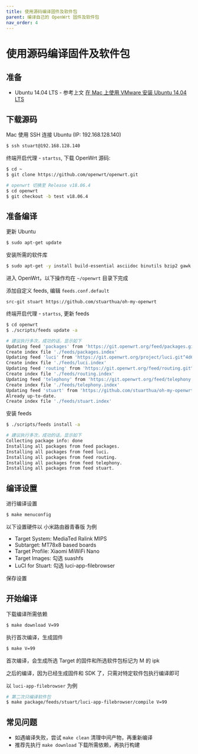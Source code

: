 ```yaml
---
title: 使用源码编译固件及软件包
parent: 编译自己的 OpenWrt 固件及软件包
nav_order: 4
---
```


# 使用源码编译固件及软件包

## 准备

* Ubuntu 14.04 LTS - 参考上文 [在 Mac 上使用 VMware 安装 Ubuntu 14.04 LTS](https://stuarthua.github.io/oh-my-openwrt/mac-vmware-install-ubuntu.html)

## 下载源码

Mac 使用 SSH 连接 Ubuntu (IP: 192.168.128.140)

```bash
$ ssh stuart@192.168.128.140
```

终端开启代理 - `startss`, 下载 OpenWrt 源码:

```bash
$ cd ~
$ git clone https://github.com/openwrt/openwrt.git

# openwrt 切换至 Release v18.06.4
$ cd openwrt
$ git checkout -b test v18.06.4
```

## 准备编译

更新 Ubuntu

```bash
$ sudo apt-get update
```

安装所需的软件库

```bash
$ sudo apt-get -y install build-essential asciidoc binutils bzip2 gawk gettext git libncurses5-dev libz-dev patch unzip zlib1g-dev lib32gcc1 libc6-dev-i386 subversion flex uglifyjs git-core gcc-multilib p7zip p7zip-full msmtp libssl-dev texinfo libglib2.0-dev xmlto qemu-utils upx libelf-dev autoconf automake libtool autopoint
```

进入 OpenWrt，以下操作均在 `~/openwrt` 目录下完成

添加自定义 feeds, 编辑 `feeds.conf.default`

```
src-git stuart https://github.com/stuarthua/oh-my-openwrt
```

终端开启代理 - `startss`, 更新 feeds

```bash
$ cd openwrt
$ ./scripts/feeds update -a

# 建议执行多次，成功的话，显示如下
Updating feed 'packages' from 'https://git.openwrt.org/feed/packages.git^5779614d267732fc382c1684202543fdbd924b4c' ...
Create index file './feeds/packages.index'
Updating feed 'luci' from 'https://git.openwrt.org/project/luci.git^4d6d8bc5b0d7ee71c7b29b12e7e0c2e1e86cb268' ...
Create index file './feeds/luci.index'
Updating feed 'routing' from 'https://git.openwrt.org/feed/routing.git^bb156bf355b54236a52279522fabbec1e8dd7043' ...
Create index file './feeds/routing.index'
Updating feed 'telephony' from 'https://git.openwrt.org/feed/telephony.git^507eabe1b60458ceb1a535aec9d12c8be95706f0' ...
Create index file './feeds/telephony.index'
Updating feed 'stuart' from 'https://github.com/stuarthua/oh-my-openwrt' ...
Already up-to-date.
Create index file './feeds/stuart.index'
```

安装 feeds

```bash
$ ./scripts/feeds install -a

# 建议执行多次，成功的话，显示如下
Collecting package info: done
Installing all packages from feed packages.
Installing all packages from feed luci.
Installing all packages from feed routing.
Installing all packages from feed telephony.
Installing all packages from feed stuart.
```

## 编译设置

进行编译设置

```bash
$ make menuconfig
```

以下设置硬件以 小米路由器青春版 为例

* Target System: MediaTed Ralink MIPS
* Subtarget: MT78x8 based boards
* Target Profile: Xiaomi MiWiFi Nano
* Target Images: 勾选 suashfs
* LuCI for Stuart: 勾选 luci-app-filebrowser

保存设置

## 开始编译

下载编译所需依赖

```bash
$ make download V=99
```

执行首次编译，生成固件

```bash
$ make V=99
```

首次编译，会生成所选 Target 的固件和所选软件包标记为 M 的 ipk

之后的编译，因为已经生成固件和 SDK 了，只需对特定软件包执行编译即可

以 `luci-app-filebrowser` 为例

```bash
# 第二次只编译软件包
$ make package/feeds/stuart/luci-app-filebrowser/compile V=99
```

## 常见问题

* 如遇编译失败，尝试 `make clean` 清理中间产物，再重新编译
* 推荐先执行 `make download` 下载所需依赖，再执行构建